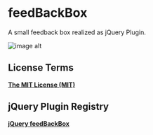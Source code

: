 feedBackBox
===========

A small feedback box realized as jQuery Plugin.

![image alt][1]

License Terms
--------
**[The MIT License (MIT)][2]**

jQuery Plugin Registry
--------
**[jQuery feedBackBox][3]**



  [1]: https://raw.github.com/jwillmer/feedBackBox/master/demo_screenshot.png
  [2]: http://opensource.org/licenses/MIT
  [3]: http://plugins.jquery.com/feedBackBox/
